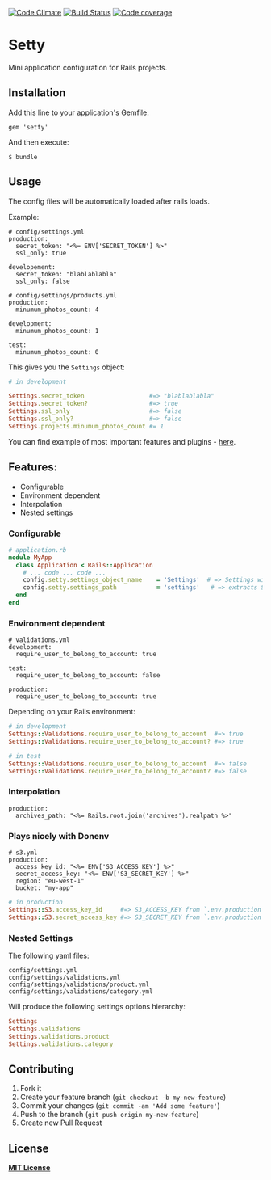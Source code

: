 [![Code Climate](https://codeclimate.com/github/RStankov/setty.png)](https://codeclimate.com/github/RStankov/setty)
[![Build Status](https://secure.travis-ci.org/RStankov/setty.png)](http://travis-ci.org/RStankov/setty)
[![Code coverage](https://coveralls.io/repos/RStankov/setty/badge.png?branch=master)](https://coveralls.io/r/RStankov/setty)

# Setty

Mini application configuration for Rails projects.


## Installation

Add this line to your application's Gemfile:

    gem 'setty'

And then execute:

    $ bundle

## Usage

The config files will be automatically loaded after rails loads.

Example:

```
# config/settings.yml
production:
  secret_token: "<%= ENV['SECRET_TOKEN'] %>"
  ssl_only: true

developement:
  secret_token: "blablablabla"
  ssl_only: false
```

```
# config/settings/products.yml
production:
  minumum_photos_count: 4

development:
  minumum_photos_count: 1

test:
  minumum_photos_count: 0
```

This gives you the `Settings` object:

```Ruby
# in development

Settings.secret_token                  #=> "blablablabla"
Settings.secret_token?                 #=> true
Settings.ssl_only                      #=> false
Settings.ssl_only?                     #=> false
Settings.projects.minumum_photos_count #= 1
```

You can find example of most important features and plugins - [here](https://github.com/RStankov/setty/tree/master/example).

## Features:

* Configurable
* Environment dependent
* Interpolation
* Nested settings

### Configurable

```Ruby
# application.rb
module MyApp
  class Application < Rails::Application
    # ... code ... code ...
    config.setty.settings_object_name    = 'Settings'  # => Settings will be loaded in `Settings`
    config.setty.settings_path           = 'settings'   # => extracts Settings from `config/settings/*` and `config/settings.yml`
  end
end
```

### Environment dependent

```
# validations.yml
development:
  require_user_to_belong_to_account: true

test:
  require_user_to_belong_to_account: false

production:
  require_user_to_belong_to_account: true
```

Depending on your Rails environment:

```Ruby
# in development
Settings::Validations.require_user_to_belong_to_account  #=> true
Settings::Validations.require_user_to_belong_to_account? #=> true

# in test
Settings::Validations.require_user_to_belong_to_account  #=> false
Settings::Validations.require_user_to_belong_to_account? #=> false
```

### Interpolation

```
production:
  archives_path: "<%= Rails.root.join('archives').realpath %>"
```


### Plays nicely with Donenv

```
# s3.yml
production:
  access_key_id: "<%= ENV['S3_ACCESS_KEY'] %>"
  secret_access_key: "<%= ENV['S3_SECRET_KEY'] %>"
  region: "eu-west-1"
  bucket: "my-app"
```

```Ruby
# in production
Settings::S3.access_key_id     #=> S3_ACCESS_KEY from `.env.production`
Settings::S3.secret_access_key #=> S3_SECRET_KEY from `.env.production`
```

### Nested Settings

The following yaml files:

```
config/settings.yml
config/settings/validations.yml
config/settings/validations/product.yml
config/settings/validations/category.yml
```

Will produce the following settings options hierarchy:

```Ruby
Settings
Settings.validations
Settings.validations.product
Settings.validations.category
```

## Contributing

1. Fork it
2. Create your feature branch (`git checkout -b my-new-feature`)
3. Commit your changes (`git commit -am 'Add some feature'`)
4. Push to the branch (`git push origin my-new-feature`)
5. Create new Pull Request

## License

**[MIT License](https://github.com/RStankov/setty/blob/master/LICENSE.txt)**

